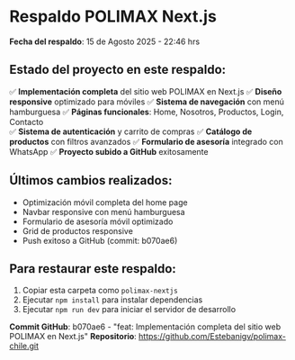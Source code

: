 # Respaldo POLIMAX Next.js

**Fecha del respaldo**: 15 de Agosto 2025 - 22:46 hrs

## Estado del proyecto en este respaldo:

✅ **Implementación completa** del sitio web POLIMAX en Next.js
✅ **Diseño responsive** optimizado para móviles
✅ **Sistema de navegación** con menú hamburguesa
✅ **Páginas funcionales**: Home, Nosotros, Productos, Login, Contacto  
✅ **Sistema de autenticación** y carrito de compras
✅ **Catálogo de productos** con filtros avanzados
✅ **Formulario de asesoría** integrado con WhatsApp
✅ **Proyecto subido a GitHub** exitosamente

## Últimos cambios realizados:

- Optimización móvil completa del home page
- Navbar responsive con menú hamburguesa
- Formulario de asesoría móvil optimizado
- Grid de productos responsive
- Push exitoso a GitHub (commit: b070ae6)

## Para restaurar este respaldo:

1. Copiar esta carpeta como `polimax-nextjs`
2. Ejecutar `npm install` para instalar dependencias
3. Ejecutar `npm run dev` para iniciar el servidor de desarrollo

**Commit GitHub**: b070ae6 - "feat: Implementación completa del sitio web POLIMAX en Next.js"
**Repositorio**: https://github.com/Estebanigv/polimax-chile.git